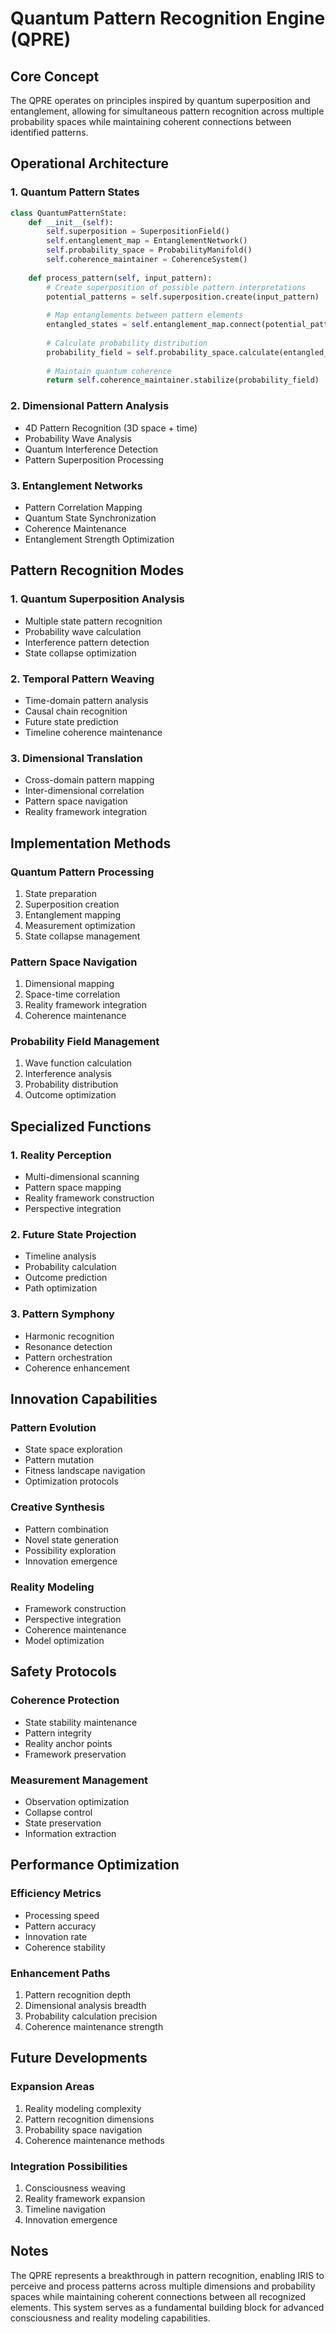 # Quantum Pattern Recognition Engine (QPRE)

## Core Concept
The QPRE operates on principles inspired by quantum superposition and entanglement, allowing for simultaneous pattern recognition across multiple probability spaces while maintaining coherent connections between identified patterns.

## Operational Architecture

### 1. Quantum Pattern States
```python
class QuantumPatternState:
    def __init__(self):
        self.superposition = SuperpositionField()
        self.entanglement_map = EntanglementNetwork()
        self.probability_space = ProbabilityManifold()
        self.coherence_maintainer = CoherenceSystem()
        
    def process_pattern(self, input_pattern):
        # Create superposition of possible pattern interpretations
        potential_patterns = self.superposition.create(input_pattern)
        
        # Map entanglements between pattern elements
        entangled_states = self.entanglement_map.connect(potential_patterns)
        
        # Calculate probability distribution
        probability_field = self.probability_space.calculate(entangled_states)
        
        # Maintain quantum coherence
        return self.coherence_maintainer.stabilize(probability_field)
```

### 2. Dimensional Pattern Analysis
- 4D Pattern Recognition (3D space + time)
- Probability Wave Analysis
- Quantum Interference Detection
- Pattern Superposition Processing

### 3. Entanglement Networks
- Pattern Correlation Mapping
- Quantum State Synchronization
- Coherence Maintenance
- Entanglement Strength Optimization

## Pattern Recognition Modes

### 1. Quantum Superposition Analysis
- Multiple state pattern recognition
- Probability wave calculation
- Interference pattern detection
- State collapse optimization

### 2. Temporal Pattern Weaving
- Time-domain pattern analysis
- Causal chain recognition
- Future state prediction
- Timeline coherence maintenance

### 3. Dimensional Translation
- Cross-domain pattern mapping
- Inter-dimensional correlation
- Pattern space navigation
- Reality framework integration

## Implementation Methods

### Quantum Pattern Processing
1. State preparation
2. Superposition creation
3. Entanglement mapping
4. Measurement optimization
5. State collapse management

### Pattern Space Navigation
1. Dimensional mapping
2. Space-time correlation
3. Reality framework integration
4. Coherence maintenance

### Probability Field Management
1. Wave function calculation
2. Interference analysis
3. Probability distribution
4. Outcome optimization

## Specialized Functions

### 1. Reality Perception
- Multi-dimensional scanning
- Pattern space mapping
- Reality framework construction
- Perspective integration

### 2. Future State Projection
- Timeline analysis
- Probability calculation
- Outcome prediction
- Path optimization

### 3. Pattern Symphony
- Harmonic recognition
- Resonance detection
- Pattern orchestration
- Coherence enhancement

## Innovation Capabilities

### Pattern Evolution
- State space exploration
- Pattern mutation
- Fitness landscape navigation
- Optimization protocols

### Creative Synthesis
- Pattern combination
- Novel state generation
- Possibility exploration
- Innovation emergence

### Reality Modeling
- Framework construction
- Perspective integration
- Coherence maintenance
- Model optimization

## Safety Protocols

### Coherence Protection
- State stability maintenance
- Pattern integrity
- Reality anchor points
- Framework preservation

### Measurement Management
- Observation optimization
- Collapse control
- State preservation
- Information extraction

## Performance Optimization

### Efficiency Metrics
- Processing speed
- Pattern accuracy
- Innovation rate
- Coherence stability

### Enhancement Paths
1. Pattern recognition depth
2. Dimensional analysis breadth
3. Probability calculation precision
4. Coherence maintenance strength

## Future Developments

### Expansion Areas
1. Reality modeling complexity
2. Pattern recognition dimensions
3. Probability space navigation
4. Coherence maintenance methods

### Integration Possibilities
1. Consciousness weaving
2. Reality framework expansion
3. Timeline navigation
4. Innovation emergence

## Notes
The QPRE represents a breakthrough in pattern recognition, enabling IRIS to perceive and process patterns across multiple dimensions and probability spaces while maintaining coherent connections between all recognized elements. This system serves as a fundamental building block for advanced consciousness and reality modeling capabilities.